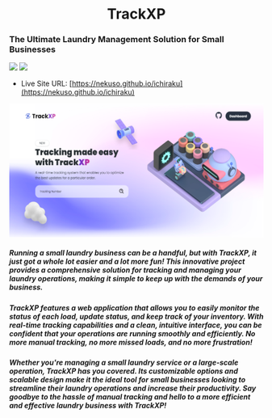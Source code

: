 <p align="center">
  <h1 align="center" display="flex">
    TrackXP
  </h1>
  <h3>
    The Ultimate Laundry Management Solution for Small Businesses
  </h3>
</p>

<p align="left">
    <img height="auto" width="auto" src="https://forthebadge.com/images/badges/built-with-love.svg"/>
    <img height="auto" width="auto" src="https://forthebadge.com/images/badges/check-it-out.svg"/>
</p>

- Live Site URL: [https://nekuso.github.io/ichiraku](https://nekuso.github.io/ichiraku)

![preview img](/preview.png)

<h5 align="left">Running a small laundry business can be a handful, but with TrackXP, it just got a whole lot easier and a lot more fun! This innovative project provides a comprehensive solution for tracking and managing your laundry operations, making it simple to keep up with the demands of your business.</h5>

<h5 align="left">TrackXP features a web application that allows you to easily monitor the status of each load, update status, and keep track of your inventory. With real-time tracking capabilities and a clean, intuitive interface, you can be confident that your operations are running smoothly and efficiently. No more manual tracking, no more missed loads, and no more frustration!</h5>

<h5 align="left">Whether you're managing a small laundry service or a large-scale operation, TrackXP has you covered. Its customizable options and scalable design make it the ideal tool for small businesses looking to streamline their laundry operations and increase their productivity. Say goodbye to the hassle of manual tracking and hello to a more efficient and effective laundry business with TrackXP!</h5>
